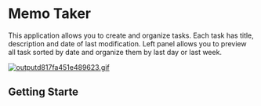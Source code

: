 # Memo Taker
This application allows you to create and organize tasks. Each task has title, description and date of last modification. Left panel allows you to preview all task sorted by date and organize them by last day or last week.

<a href="https://gifyu.com/image/htRQ"><img src="https://s3.gifyu.com/images/outputd817fa451e489623.md.gif" alt="outputd817fa451e489623.gif" border="0" /></a>

## Getting Starte
